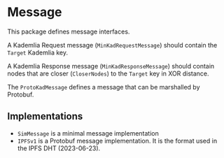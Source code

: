 # Message

This package defines message interfaces.

A Kademlia Request message (`MinKadRequestMessage`) should contain the `Target` Kademlia key.

A Kademlia Response message (`MinKadResponseMessage`) should contain nodes that are closer (`CloserNodes`) to the `Target` key in XOR distance.

The `ProtoKadMessage` defines a message that can be marshalled by Protobuf.

## Implementations

- `SimMessage` is a minimal message implementation
- `IPFSv1` is a Protobuf message implementation. It is the format used in the IPFS DHT (2023-06-23).